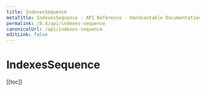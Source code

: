 ```yaml
---
title: IndexesSequence
metaTitle: IndexesSequence - API Reference - Handsontable Documentation
permalink: /8.4/api/indexes-sequence
canonicalUrl: /api/indexes-sequence
editLink: false
---
```


# IndexesSequence

[[toc]]
